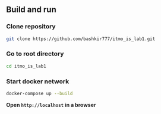 ## Build and run

### Clone repository

```bash
git clone https://github.com/bashkir777/itmo_is_lab1.git
```

### Go to root directory

```bash
cd itmo_is_lab1
```

### Start docker network

```bash
docker-compose up --build
```

__Open `http://localhost` in a browser__